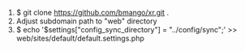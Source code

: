 1. $ git clone https://github.com/bmango/xr.git .
2. Adjust subdomain path to "web" directory
3. $ echo '$settings["config_sync_directory"] = "../config/sync";' >> web/sites/default/default.settings.php
